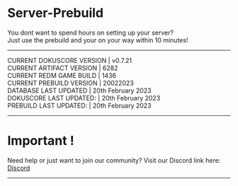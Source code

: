 # Server-Prebuild
You dont want to spend hours on setting up your server? <br>
Just use the prebuild and your on your way within 10 minutes!<br>

----
CURRENT DOKUSCORE VERSION  | v0.7.21<br>
CURRENT ARTIFACT VERSION   | 6282<br>
CURRENT REDM GAME BUILD    | 1436<br>
CURRENT PREBUILD VERSION   | 20022023<br>
DATABASE LAST UPDATED      | 20th February 2023<br>
DOKUSCORE LAST UPDATED:    | 20th February 2023<br>
PREBUILD LAST UPDATED:     | 20th February 2023

----
# Important !
Need help or just want to join our community?
Visit our Discord link here: [Discord](https://discord.io/DokusCore)

----
